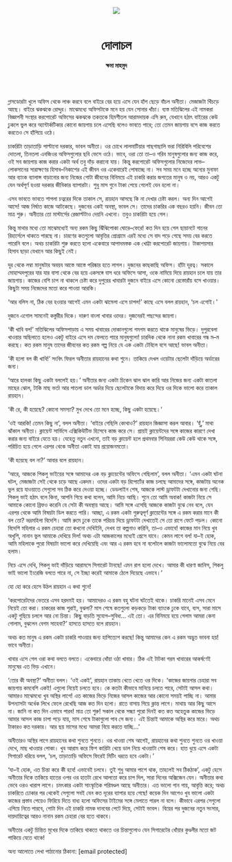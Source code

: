 <div align=center>
<img src=https://images.prothomalo.com/prothomalo-bangla/2021-01/1d75151c-eff9-4e9f-ac28-aebc4618d00f/palo_bangla_og.png />
<br><br>
<h1>দোলাচল</h1> 
<h4>ক্ষমা মাহমুদ</h4>
<br><br>
</div>

গ্লাসডোরটা খুলে অফিস থেকে লাঞ্চ করবে বলে বাইরে বের হয়ে এসে যেন হাঁপ ছেড়ে বাঁচল অনীতা। মেজাজটা খিঁচড়ে আছে। বাইরে ঝকঝকে রোদ্দুর। মাঝেমধ্যে অফিসটাকে মনে হয় যেন সোনার খাঁচা। ব্যস্ত মতিঝিলের এই নামকরা বিজ্ঞাপনী সংস্থার করপোরেট অফিসের ঝকঝকে তকতকে হিমশীতল আরামদায়ক এসি রুম, যেখানে হঠাৎ বাইরের কেউ ঢুকলে ভুল করে অ্যান্টার্কটিকার কোনো জায়গায় চলে এসেছি বলেও ভাবতে পারে; তো তেমন জায়গায় বসে কাজ করতে করতেও সে হাঁপিয়ে ওঠে।

চাকরিটা তাড়াতাড়ি পাল্টানো দরকার, ভাবল অনীতা। ওর চোখে লালমাটিয়ার গাছগাছালি ভরা নিরিবিলি পরিবেশের দোতলা, তিনতলা এনজিওর অফিসগুলোর ছবি ভেসে ওঠে। ভাবে, ওরা তো তা–ও গরিব মানুষগুলোর জন্য কাজ করে, ওই সব জায়গায় কাজ করার একটা অর্থ তবু দাঁড় করানো যায়। কিন্তু করপোরেট অফিসগুলোর নিজেদের লাভ–লোকসানের সারাক্ষণের হিসাব–নিকাশের এই জীবন ওর একেবারেই পোষাচ্ছে না। সব সময় মনে হচ্ছে অন্যের মুনাফা আর ব্যাংক ব্যালান্স বাড়ানোর জন্য নিজের গোটা জীবনের বিনিময়ে এই চাকরি করার জগতের মানুষ ও নয়, আরও একটু যেন অর্থপূর্ণ হওয়া দরকার জীবিকার ব্যাপারটা। শুধু মাস গুনে টাকা পেয়ে গেলেই যেন হলো না।

এসব ভাবতে ভাবতে শাপলা চত্বরের দিকে তাকাল সে, রায়হান আসছে কি না দেখার চেষ্টা করল। অন্য দিন আগেই আসে! আজ নির্ঘাত কাজে আটকেছে। দুজনের একই অবস্থা, ভাবল সে। তাদের চাকরির এক বছরও হয়নি। জীবন তো মাত্র শুরু। অনীতার তো মাস্টার্সের রেজাল্টটাও দেয়নি এখনো। তবুও চাকরিটা হয়ে গেল।

কিন্তু মাথার মধ্যে তো মাঝেমধ্যেই অন্য রকম কিছু ঝিঁঝিপোকা ঘোরে–ফেরে! কত দিন হয়ে গেল ছায়ানটে গানের রিহার্সেলে থাকতে পারছে না। চারণের কতগুলো আবৃত্তির প্রোগ্রামে এরই মধ্যে সে বাদ পড়ে গেছে সময় বের করতে পারেনি বলে। অথচ চাকরিটা শুরু করতে হলো একেবারে আপাদমস্তক এক খোট্টা করপোরেট জায়গায়। টাকাপয়সার হিসাব ছাড়া যেখানে আর কিছুই নেই।

দূর থেকে লম্বা মানুষটার অবয়ব আস্তে আস্তে পরিষ্কার হতে লাগল। দুজনের কাছকাছি অফিস। হাঁটা দূরত্ব। সকালে মোহাম্মদপুরের যার যার বাসা থেকে বের হয়ে একসঙ্গে বাস ধরে অফিসে আসা, ওকে নামিয়ে দিয়ে রায়হান চলে যায় তার জায়গায়। কাজের বেশি চাপ না থাকলে চেষ্টা করে দুপুরের খাবারটা দুজনে বাইরে এসে কোনো রেস্তোরাঁয় বসে খাওয়ার। কিছুটা সময় নিজেদের মতো করে পাওয়া আরকি।

‘আর বলিস না, ঠিক বের হওয়ার আগেই এমন একটা ঝামেলা এসে চাপল!’ কাছে এসে বলল রায়হান, ‘চল এগোই।’

দুজনে এগোল সামনেই কস্তুরীর দিকে। দারুণ বাংলা খাবার ওদের। দুজনেরই পছন্দের জায়গা।

‘কী খাবি বল!’ মতিঝিলের অফিসপাড়ায় এ সময় খাবারের দোকানগুলো গমগম করতে থাকে মানুষের ভিড়ে। দুপুরবেলা খাওয়ার অছিলাতে হলেও একটু বাইরে এসে দম ফেলতে পারে মানুষগুলো! চারদিক থেকে নানা রকম খাবারের গন্ধ ম–ম করছে। কত রকম মানুষ তাদের জীবনের কত রকম গল্প নিয়ে যে এক একটা টেবিলে বসে আছে! ভাবল অনীতা।

‘কী হলো বল কী খাবি!’ সংবিৎ ফিরল অনীতার রায়হানের কথা শুনে। তাকিয়ে দেখল ওয়েটার ছেলেটা দাঁড়িয়ে অর্ডারের জন্য।

‘আরে হালকা কিছু একটা বললেই হয়।’ অনীতার জন্য একটা চিকেন ঝাল ঝাল কারি আর নিজের জন্য একটা কাতলা মাছের ঝোল, টাকি মাছ ভর্তা আর পাতলা ডাল অর্ডার দিয়ে ছেলেটাকে বিদায় করে দিয়ে ওর দিকে ভালো করে তাকাল রায়হান।

‘কী রে, কী হয়েছে? কোনো সমস্যা? মুখ দেখে তো মনে হচ্ছে, কিছু একটা হয়েছে।’

‘ওই আরকি! তেমন কিছু না’, বলল অনীতা। ‘বাইরে গেছিলি কোথাও?’ রায়হান জিজ্ঞাসা করল আবার। ‘হুঁ,’ মাথা ঝাঁকাল অনীতা। ক্লায়েন্ট সার্ভিসে এক্সিকিউটিভ হিসেবে কাজ করে সে। প্রায়ই ক্লায়েন্টদের সঙ্গে কাজের কারণে দেখা করার জন্য বাইরে যেতে হয়। যেহেতু নতুন এখনো, তাই বড় ক্লায়েন্ট হলে প্রথমবার সিনিয়ররা কেউ কেউ থাকে সঙ্গে, পরিচিত হয়ে গেলে এরপর থেকে অনীতা একাই যায় প্রয়োজনমতো।

‘কী হয়েছে বল না?’ আবার বলে রায়হান।

‘আরে, আজকে পিকলু ভাইয়ের সঙ্গে আমাদের এক বড় ক্লায়েন্টের অফিসে গেছিলাম’, বলল অনীতা। ‘এমন একটা ঘটনা ঘটল, মেজাজটা সেই থেকে চড়ে আছে একদম। ওদের একটা বড় রিপোর্টের কাজ চলছে আমাদের সঙ্গে, কাজটায় ‌অনেক ভুল রয়ে যাওয়াতে সেগুলো সব ঠিক করে দেওয়া হচ্ছে। ডেডলা‌ইন শেষ, আজকে লাস্ট ড্রাফটটা দেখানোর জন্য গেছি। পিকলু ভাই হঠাৎ বলে কিনা, আপনি গিয়ে কথা বলেন, আমি নিচে আছি। শুনে তো আমি অবাক! কাজটা নিয়ে সে আমাকে কোনো ব্রিফও করেনি যে সেটা কী অবস্থায় আছে। আমি সঙ্গে এসেছি আজকে কাজটা বুঝে নেব বলে, যেন এরপর থেকে আমি বিষয়টা ডিল করতে পারি। আচ্ছা, এ রকম একটা গুরুত্বপূর্ণ ক্লায়েন্টের সঙ্গে এ রকম করার মানে কী বল তো? ভদ্রমহিলা বিদেশি। আমি রুমে ঢুকে তাকে পরিচয় দিয়ে ড্রাফটটা দেখাতেই সে তো রাগে ফেটে পড়ল। কোনো বিদেশি মহিলার এ রকম চেহারা তো কখনো দেখিইনি, দেখব তা কল্পনাও করিনি, তা–ও এভাবে! কাজের মান নিয়ে খুব অখুশি, নানান ভুল আমাকে দেখিয়ে দিল! অথচ এটা আজকালের মধ্যেই প্রেসে যাবে। কেমন লাগে বল! যা–ই হোক, আমি মহিলাকে পুরো বিষয়টা ভালো করে দেখিয়েছি এবং আর এ রকম হবে না বলেটলে কাজটা ভালোমতো বুঝে নিয়ে বের হলাম।

নিচে এসে দেখি, পিকলু ভাই দাঁড়িয়ে আরামসে সিগারেট টানছে! এমন রাগ হলো দেখে। আমার কী ধারণা জানিস, পিকলু ভাই ভালো ইংরেজি বলতে পারে না, সে ইচ্ছা করেই আমাকে ঠেলে দিয়েছে এভাবে।’

হো হো করে হেসে উঠল রায়হান এ কথা শুনে!

‘করপোরেটদের ভেতরে এসব হরদমই হয়। আমাদেরও এ রকম বহু ঘটনা ঘটতেই থাকে। চাকরি মানেই এসব মেনে নিয়েই তো করা। চাকরের কাজ পুরাই, বুঝলা? মাস শেষে কতগুলো কড়কড়ে টাকা ব্যাংকে ঢুকে যাবে, ব্যস, সারা মাসে একটু গুছিয়ে চললে আর নো চিন্তা। কিছু বাড়তি সুযোগ–সুবিধা... এই তো। এর বিনিময়ে হয়ে গেলাম আমরা কেনা গোলাম, বুঝলেন বেগম সাহেবা?’ হাসতে হাসতে বলে রায়হান।

অথচ কত মানুষ এ রকম একটা চাকরি পাওয়ার জন্য হাপিত্যেশ করছে! কিন্তু আমাদের কেন এ রকম অদ্ভুত ভাবনা হয়! ভাবে অনীতা।

খাবার এসে গেল ওরা কথা বলতে বলতে। একেবারে ধোঁয়া ওঠা খাবার। ঠিক এই টাটকা গরম খাবারের আকর্ষণেই মানুষের এত ভিড় এখানে।

‘তোর কী অবস্থা?’ অনীতা বলল। ‘ওই একই’, রায়হান তাকায় খেতে খেতে ওর দিকে। ‘কাজের জায়গার চেহারা সব জায়গায় কমবেশি একই! এগুলো নিয়েই চলতে হবে। কে কতটা কীভাবে মানিয়ে চলতে পারে, সেটাই আসল কথা। আমারও মাঝেমধ্যে খুব ‌অস্থির লাগে! এত কাজের ভিড়ে নিজের আসল কাজের আর কোনো সময়ই পাচ্ছি না। আমার উপন্যাসটা অর্ধেক লিখে ফেলে রেখেছি আজ কত দিন হলো। রাতে বাসায় গিয়ে ক্লান্ত লাগে। মাথায় আর কিছু আসে না। জানি না কত দিন এভাবে পারব! মাত্র তো শুরু! সকাল থেকে সন্ধ্যা পুরো দিনই কত কত অহেতুক কাজের ভিড়ে আমার আসল কাজ চাপা পড়ে যায়, মাস শেষে টাকাগুলো পাব সে জন্য। এই চিন্তাই আমাকে অস্থির করে মারে। অথচ টাকারও কত দরকার। আর ছয় মাসের মধ্যে আমরা বিয়ে করতে যাচ্ছি...’

অনীতারও ‌অস্থির লাগে রায়হানের কথা শুনতে শুনতে। ওর খাওয়া শেষ আগেই, রায়হানের কথা শুনতে শুনতে ওর খাওয়া দেখে, মাছ খাওয়ার পোকা। খুব আরাম করে ফিশ কারিটা খেয়ে ডাল নিয়ে খাওয়াটা শেষ করে। হাত ধুয়ে এসে একটা সিগারেট ধরিয়ে বলল, ‘চল, তাড়াতাড়ি অফিসে ফিরেই মিটিং ধরতে হবে একটা।’

‘যা–ই হোক, এত চিন্তা করে কী হবে! এভাবেই চলবে। তুই শুধু আমার পাশে থাক, তাহলেই সব ঠিকঠাক’, একটু হেসে অনীতার দিকে তাকিয়ে হাতের ওপর ওর হাতটা রেখে আলতো করে চাপ দিল, সারা দিনের অক্সিজেন যেন। অনীতার কথা ভেবে ওরও খারাপ লাগে। চমৎকার একটা সাংস্কৃতিক পরিমণ্ডল আছে অনীতার। এত ভালো গান গায়, আবৃত্তি করে; অথচ চাকরিতে ঢোকার পর থেকেই সেগুলো সবই যেন কত দূরের ব্যাপার হয়ে গেছে! কয়েক দিন আগেও খুব ভালো একটা কাজের প্রস্তাব পেয়েও ফিরিয়ে দিতে বাধ্য হলো অফিসের টাইমের সঙ্গে মেলাতে পারল না বলে। কীভাবে এরপর সেগুলো এগিয়ে নিতে পারবে, গোটা দিন এই চাকরি নামক দানবের পেটে দিয়ে, সেটাই ভাবল। বিয়ের পর দুজনের নতুন সংসার, দায়দায়িত্বের আরও নানান রকম চেহারা বের হতে থাকবে।

অনীতার একটু চিন্তিত মুখের দিকে তাকিয়ে থাকতে থাকতে ওর চিন্তাগুলোও যেন সিগারেটের ধোঁয়ার কুণ্ডলীর মতো জট পাকিয়ে যেতে থাকে!

অন্য আলোতে লেখা পাঠানোর ঠিকানা: [email protected]

